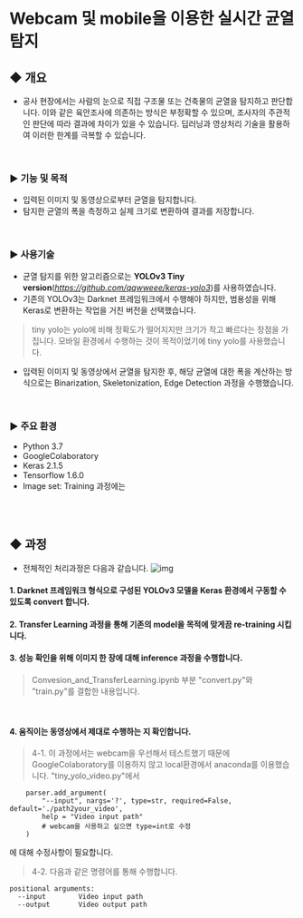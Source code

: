 # Webcam 및 mobile을 이용한 실시간 균열 탐지

## ◆ 개요
* 공사 현장에서는 사람의 눈으로 직접 구조물 또는 건축물의 균열을 탐지하고 판단합니다. 이와 같은 육안조사에 의존하는 방식은 부정확할 수 있으며, 조사자의 주관적인 판단에 따라 결과에 차이가 있을 수 있습니다. 딥러닝과 영상처리 기술을 활용하여 이러한 한계를 극복할 수 있습니다.

</br>

### ▶ 기능 및 목적
* 입력된 이미지 및 동영상으로부터 균열을 탐지합니다.
* 탐지한 균열의 폭을 측정하고 실제 크기로 변환하여 결과를 저장합니다.

</br>

### ▶ 사용기술
* 균열 탐지를 위한 알고리즘으로는 **YOLOv3 Tiny version**(*<https://github.com/qqwweee/keras-yolo3>*)를 사용하였습니다.
* 기존의 YOLOv3는 Darknet 프레임워크에서 수행해야 하지만, 범용성을 위해 Keras로 변환하는 작업을 거친 버전을 선택했습니다.
> tiny yolo는 yolo에 비해 정확도가 떨어지지만 크기가 작고 빠르다는 장점을 가집니다. 모바일 환경에서 수행하는 것이 목적이었기에 tiny yolo를 사용했습니다.
* 입력된 이미지 및 동영상에서 균열을 탐지한 후, 해당 균열에 대한 폭을 계산하는 방식으로는 Binarization, Skeletonization, Edge Detection 과정을 수행했습니다.

</br>

### ▶ 주요 환경
* Python 3.7
* GoogleColaboratory
* Keras 2.1.5
* Tensorflow 1.6.0
* Image set: Training 과정에는 

</br>
</br>

## ◆ 과정
* 전체적인 처리과정은 다음과 같습니다.
![img](https://user-images.githubusercontent.com/59737066/89514324-ae166100-d810-11ea-87d5-d4045869651f.png)

#### 1. Darknet 프레임워크 형식으로 구성된 YOLOv3 모델을 Keras 환경에서 구동할 수 있도록 convert 합니다.
#### 2. Transfer Learning 과정을 통해 기존의 model을 목적에 맞게끔 re-training 시킵니다.
#### 3. 성능 확인을 위해 이미지 한 장에 대해 inference 과정을 수행합니다.
> Convesion_and_TransferLearning.ipynb 부분
> "convert.py"와 "train.py"를 결합한 내용입니다.

</br>

#### 4. 움직이는 동영상에서 제대로 수행하는 지 확인합니다.
> 4-1. 이 과정에서는 webcam을 우선해서 테스트했기 때문에 GoogleColaboratory를 이용하지 않고 local환경에서 anaconda를 이용했습니다.
> "tiny_yolo_video.py"에서
```
    parser.add_argument(
        "--input", nargs='?', type=str, required=False, default='./path2your_video',
        help = "Video input path"
        # webcam을 사용하고 싶으면 type=int로 수정
    )
```
에 대해 수정사항이 필요합니다.
> 4-2. 다음과 같은 명령어를 통해 수행합니다.
```
positional arguments:
  --input        Video input path
  --output       Video output path
```
